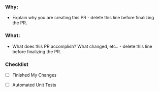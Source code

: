 ### Why:
* Explain why you are creating this PR - delete this line before finalizing the PR.

### What:
* What does this PR accomplish? What changed, etc.. - delete this line before finalizing the PR.

### Checklist
- [ ] Finished My Changes
- [ ] Automated Unit Tests

